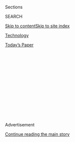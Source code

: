 <div id="app">

<div>

<div>

<div>

<div class="NYTAppHideMasthead css-1q2w90k e1suatyy0">

<div class="section css-ui9rw0 e1suatyy2">

<div class="css-eph4ug er09x8g0">

<div class="css-6n7j50">

</div>

<span class="css-1dv1kvn">Sections</span>

<div class="css-10488qs">

<span class="css-1dv1kvn">SEARCH</span>

</div>

[Skip to content](#site-content)[Skip to site
index](#site-index)

</div>

<div id="masthead-section-label" class="css-1wr3we4 eaxe0e00">

[Technology](https://www.nytimes3xbfgragh.onion/section/technology)

</div>

<div class="css-10698na e1huz5gh0">

</div>

</div>

<div id="masthead-bar-one" class="section hasLinks css-15hmgas e1csuq9d3">

<div class="css-uqyvli e1csuq9d0">

</div>

<div class="css-1uqjmks e1csuq9d1">

</div>

<div class="css-9e9ivx">

[](https://myaccount.nytimes3xbfgragh.onion/auth/login?response_type=cookie&client_id=vi)

</div>

<div class="css-1bvtpon e1csuq9d2">

[Today’s
Paper](https://www.nytimes3xbfgragh.onion/section/todayspaper)

</div>

</div>

</div>

</div>

<div data-aria-hidden="false">

<div id="site-content" data-role="main">

<div>

<div class="css-1aor85t" style="opacity:0.000000001;z-index:-1;visibility:hidden">

<div class="css-1hqnpie">

<div class="css-epjblv">

<span class="css-17xtcya">[Technology](/section/technology)</span><span class="css-x15j1o">|</span><span class="css-fwqvlz">Uber
and Lyft Get Reprieve After Threatening to Shut
Down</span>

</div>

<div class="css-k008qs">

<div class="css-1iwv8en">

<span class="css-18z7m18"></span>

<div>

</div>

</div>

<span class="css-1n6z4y">https://nyti.ms/2QarROv</span>

<div class="css-1705lsu">

<div class="css-4xjgmj">

<div class="css-4skfbu" data-role="toolbar" data-aria-label="Social Media Share buttons, Save button, and Comments Panel with current comment count" data-testid="share-tools">

  - 
  - 
  - 
  - 
    
    <div class="css-6n7j50">
    
    </div>

  - 

</div>

</div>

</div>

</div>

</div>

</div>

<div class="css-13pd83m">

</div>

<div id="top-wrapper" class="css-1sy8kpn">

<div id="top-slug" class="css-l9onyx">

Advertisement

</div>

[Continue reading the main
story](#after-top)

<div class="ad top-wrapper" style="text-align:center;height:100%;display:block;min-height:250px">

<div id="top" class="place-ad" data-position="top" data-size-key="top">

</div>

</div>

<div id="after-top">

</div>

</div>

<div>

<div id="sponsor-wrapper" class="css-1hyfx7x">

<div id="sponsor-slug" class="css-19vbshk">

Supported by

</div>

[Continue reading the main
story](#after-sponsor)

<div id="sponsor" class="ad sponsor-wrapper" style="text-align:center;height:100%;display:block">

</div>

<div id="after-sponsor">

</div>

</div>

<div class="css-186x18t">

</div>

<div class="css-1vkm6nb ehdk2mb0">

# Uber and Lyft Get Reprieve After Threatening to Shut Down

</div>

The companies, under legal pressure to reclassify their California
drivers as employees, said they would halt rides before an appeals court
gave them permission to continue.

<div class="css-79elbk" data-testid="photoviewer-wrapper">

<div class="css-z3e15g" data-testid="photoviewer-wrapper-hidden">

</div>

<div class="css-1a48zt4 ehw59r15" data-testid="photoviewer-children">

![<span class="css-16f3y1r e13ogyst0" data-aria-hidden="true">Uber and
Lyft had said they couldn’t operate in California under a judge’s
ruling, but on Thursday an appeals court granted a stay of the
ruling.</span><span class="css-cnj6d5 e1z0qqy90" itemprop="copyrightHolder"><span class="css-1ly73wi e1tej78p0">Credit...</span><span><span>Jason
Henry for The New York
Times</span></span></span>](https://static01.graylady3jvrrxbe.onion/images/2020/08/21/business/20rideshutdown-print/merlin_160662759_0951fbab-4d08-4a7d-b4bf-c4d238af7dc4-articleLarge.jpg?quality=75&auto=webp&disable=upscale)

</div>

</div>

<div class="css-18e8msd">

<div class="css-vp77d3 epjyd6m0">

<div class="css-1baulvz">

By [<span class="css-1baulvz last-byline" itemprop="name">Kate
Conger</span>](https://www.nytimes3xbfgragh.onion/by/kate-conger)

</div>

</div>

  - 
    
    <div class="css-ld3wwf e16638kd2">
    
    Aug. 20,
    2020
    
    </div>

  - 
    
    <div class="css-4xjgmj">
    
    <div class="css-d8bdto" data-role="toolbar" data-aria-label="Social Media Share buttons, Save button, and Comments Panel with current comment count" data-testid="share-tools">
    
      - 
      - 
      - 
      - 
        
        <div class="css-6n7j50">
        
        </div>
    
      - 
    
    </div>
    
    </div>

</div>

</div>

<div class="section meteredContent css-1r7ky0e" name="articleBody" itemprop="articleBody">

<div class="css-1fanzo5 StoryBodyCompanionColumn">

<div class="css-53u6y8">

OAKLAND, Calif. — Uber and Lyft threatened to suspend ride-hailing
services throughout California on Thursday night, a defiant reaction to
a judge who ordered the companies to reclassify their drivers as
employees.

But hours before the ride-hailing blackout was set to begin, an appeals
court granted Uber and Lyft a temporary reprieve, allowing them to
continue operating while the court weighs their appeal. Oral arguments
in the case are set for mid-October.

“We are glad that the court of appeal recognized the important questions
raised in this case, and that access to these critical services won’t be
cut off while we continue to advocate for drivers’ ability to work with
the freedom they want,” said Matt Kallman, a spokesman for Uber.

The fight could drag on for months, as Uber and Lyft battle a state
labor law intended to give employment benefits to gig workers. An
appeals court is weighing the companies’ requests to overturn a judge’s
order to employ drivers, but it is not clear when the court will issue a
ruling. The court has ordered Uber and Lyft to submit plans for hiring
employees by early September, in case the court does not decide in their
favor.

</div>

</div>

<div class="css-1fanzo5 StoryBodyCompanionColumn">

<div class="css-53u6y8">

“These companies may have bought themselves a little more time, but the
price is that they have to demonstrate — under oath — that they have an
implementation plan that complies with the law,” said John Cote, a
spokesman for the San Francisco city attorney, one of the officials
suing Uber and Lyft. “The court of appeal is calling Uber and Lyft’s
bluff.”

If Uber and Lyft are forced to reclassify drivers, they are considering
[plans to establish franchise-like operations in
California](https://www.nytimes3xbfgragh.onion/2020/08/18/technology/uber-lyft-franchise-california.html),
inviting third parties to hire their drivers rather than becoming
employers themselves.

State officials said the companies must comply with the a new law, known
as [Assembly
Bill 5](https://www.nytimes3xbfgragh.onion/2019/09/11/technology/california-gig-economy-bill.html),
so that workers have access to sick leave, overtime and other benefits —
a need that has become more dire during the coronavirus pandemic.

But Uber and Lyft have argued that employing drivers would have a
catastrophic impact on their businesses, forcing them to raise fares and
hire only a small fraction of the drivers who currently work for them.
They would temporarily shutter the businesses rather than comply, they
said.

“While we won’t have to suspend operations tonight, we do need to
continue fighting for independence plus benefits for drivers,” said
Julie Wood, a Lyft spokeswoman.

</div>

</div>

<div class="css-1fanzo5 StoryBodyCompanionColumn">

<div class="css-53u6y8">

Uber and Lyft have long categorized drivers as independent contractors,
an arrangement that the companies say allows drivers to have more
control over where and when they drive. But this model imposes a
financial burden on drivers, who are responsible for their own vehicle
maintenance, health insurance and other expenses that employers
traditionally cover.

Last year, the California Legislature passed A.B. 5 in an attempt to set
clearer employment standards for the state and rein in gig-economy
giants like Uber. Legislators argued that Uber shortchanged its drivers
and exploited an unfair advantage over law-abiding businesses in the
state.

Although the law went into effect in January, Uber and Lyft did not
change their practices. They argued that A.B. 5 did not apply to them
and spent tens of millions of dollars on a ballot initiative that, if
passed in November, would exempt them from the law.

In May, [California’s attorney general sued Uber and
Lyft](https://www.nytimes3xbfgragh.onion/2020/05/05/technology/california-uber-lyft-lawsuit.html)
to force them to comply with A.B. 5. The standoff came to a head last
week when a San Francisco Superior Court judge, Ethan Schulman, sided
with the state, ordering Uber and Lyft to reclassify their drivers by
Thursday.

Uber and Lyft have argued that they are technology companies and that
drivers are not a core part of their business. But that “flies in the
face of economic reality and common sense,” Judge Schulman wrote in his
ruling. “Were this reasoning to be accepted, the rapidly expanding
majority of industries that rely heavily on technology could with
impunity deprive legions of workers of the basic protections afforded to
employees by state labor and employment laws.”

“Our state and workers shouldn’t have to foot the bill when big
businesses try to skip out on their responsibilities,” said the
California attorney general, Xavier Becerra.

Rather than hire drivers, Uber and Lyft threatened to shut down. The
decision could have caused the businesses, which have already struggled
financially because of travel restrictions during the pandemic, to lose
even more money.

</div>

</div>

<div class="css-1fanzo5 StoryBodyCompanionColumn">

<div class="css-53u6y8">

San Francisco and Los Angeles are among Uber’s largest markets, and Lyft
has said it draws about 16 percent of its business from California. Uber
planned to continue operating Uber Eats, its food delivery service,
which has bolstered its revenue during the pandemic, a spokesman said.

Although the potential shutdown felt drastic to drivers and riders who
depend on Uber and Lyft, the move was not without precedent. The
companies have terminated their services in other regions rather than
complying with local laws they oppose. The shutdowns have often
pressured local governments to pass laws that are more friendly to Uber
and Lyft.

In 2016, [Uber and Lyft shut down in
Austin](https://www.nytimes3xbfgragh.onion/2016/05/10/technology/uber-and-lyft-stop-rides-in-austin-to-protest-fingerprint-background-checks.html),
Texas, to protest an ordinance that required background checks that used
fingerprints for drivers. They returned the next year after Texas passed
a [statewide
law](https://gov.texas.gov/news/post/governor-abbott-signs-bill-ending-local-regulations-of-transportation-netwo)
that excludes fingerprinting from the background check requirements.

That strategy could work again for Uber and Lyft if California voters
approve the ballot measure in November. If the companies lose that vote,
they would be required to employ drivers and may put in place [plans to
establish franchise-like operations in
California](https://www.nytimes3xbfgragh.onion/2020/08/18/technology/uber-lyft-franchise-california.html).

</div>

</div>

<div>

</div>

</div>

<div>

</div>

<div>

</div>

<div>

</div>

<div>

<div id="bottom-wrapper" class="css-1ede5it">

<div id="bottom-slug" class="css-l9onyx">

Advertisement

</div>

[Continue reading the main
story](#after-bottom)

<div id="bottom" class="ad bottom-wrapper" style="text-align:center;height:100%;display:block;min-height:90px">

</div>

<div id="after-bottom">

</div>

</div>

</div>

</div>

</div>

## Site Index

<div>

</div>

## Site Information Navigation

  - [© <span>2020</span> <span>The New York Times
    Company</span>](https://help.nytimes3xbfgragh.onion/hc/en-us/articles/115014792127-Copyright-notice)

<!-- end list -->

  - [NYTCo](https://www.nytco.com/)
  - [Contact
    Us](https://help.nytimes3xbfgragh.onion/hc/en-us/articles/115015385887-Contact-Us)
  - [Work with us](https://www.nytco.com/careers/)
  - [Advertise](https://nytmediakit.com/)
  - [T Brand Studio](http://www.tbrandstudio.com/)
  - [Your Ad
    Choices](https://www.nytimes3xbfgragh.onion/privacy/cookie-policy#how-do-i-manage-trackers)
  - [Privacy](https://www.nytimes3xbfgragh.onion/privacy)
  - [Terms of
    Service](https://help.nytimes3xbfgragh.onion/hc/en-us/articles/115014893428-Terms-of-service)
  - [Terms of
    Sale](https://help.nytimes3xbfgragh.onion/hc/en-us/articles/115014893968-Terms-of-sale)
  - [Site
    Map](https://spiderbites.nytimes3xbfgragh.onion)
  - [Help](https://help.nytimes3xbfgragh.onion/hc/en-us)
  - [Subscriptions](https://www.nytimes3xbfgragh.onion/subscription?campaignId=37WXW)

</div>

</div>

</div>

</div>
